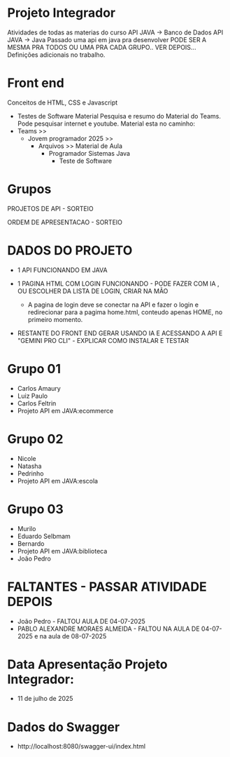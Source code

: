 # Projeto Integrador
Atividades de todas as materias do curso
API JAVA -> Banco de Dados
API JAVA -> Java
Passado uma api em java pra desenvolver
PODE SER A MESMA PRA TODOS OU UMA PRA CADA GRUPO..
VER DEPOIS...
Definições adicionais no trabalho.

# Front end
Conceitos de HTML, CSS e Javascript

* Testes de Software
Material Pesquisa e resumo do Material do Teams.
Pode pesquisar internet e youtube.
Material esta no caminho:
* Teams >> 
   * Jovem programador 2025 >> 
     * Arquivos >> Material de Aula 
       * Programador Sistemas Java
         * Teste de Software
# Grupos

PROJETOS DE API - SORTEIO

ORDEM DE APRESENTACAO - SORTEIO

# DADOS DO PROJETO
* 1 API FUNCIONANDO EM JAVA

* 1 PAGINA HTML COM LOGIN FUNCIONANDO - PODE FAZER COM IA , OU ESCOLHER DA LISTA DE LOGIN, CRIAR NA MÃO
   *  A pagina de login deve se conectar na API e fazer o login e redirecionar para a pagima home.html, 
   conteudo apenas HOME, no primeiro momento.

* RESTANTE DO FRONT END GERAR USANDO IA E ACESSANDO A API E "GEMINI PRO CLI" - EXPLICAR COMO INSTALAR E TESTAR

# Grupo 01
* Carlos Amaury
* Luiz Paulo
* Carlos Feltrin
* Projeto API em JAVA:ecommerce

# Grupo 02
* Nicole
* Natasha
* Pedrinho 
* Projeto API em JAVA:escola

# Grupo 03
* Murilo 
* Eduardo Selbmam
* Bernardo
* Projeto API em JAVA:biblioteca
* João Pedro 

# FALTANTES - PASSAR ATIVIDADE DEPOIS
* João Pedro - FALTOU AULA DE 04-07-2025
* PABLO ALEXANDRE MORAES ALMEIDA - FALTOU NA AULA DE 04-07-2025 e na aula de 08-07-2025

# Data Apresentação Projeto Integrador:
* 11 de julho de 2025

# Dados do Swagger
* http://localhost:8080/swagger-ui/index.html